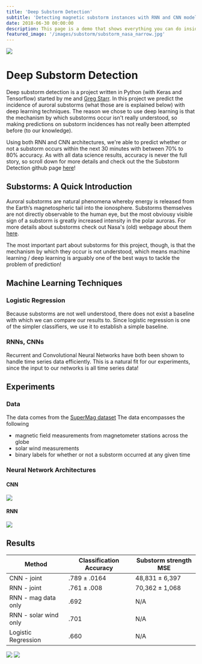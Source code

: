 ```yaml
---
title: 'Deep Substorm Detection'
subtitle: 'Detecting magnetic substorm instances with RNN and CNN models'
date: 2018-06-30 00:00:00
description: This page is a demo that shows everything you can do inside portfolio and blog posts.
featured_image: '/images/substorm/substorm_nasa_narrow.jpg'
---
```


![](/images/substorm/substorm_nasa2.jpg)

# Deep Substorm Detection
Deep substorm detection is a project written in Python (with Keras and Tensorflow) started by me and <a href="https://gregstarr.github.io">Greg Starr</a>. In this project we predict the incidence of auroral substorms (what those are is explained below) with deep learning techniques. The reason we chose to use deep learning is that the mechanism by which substorms occur isn't really understood, so making predictions on substorm incidences has not really been attempted before (to our knowledge).

Using both RNN and CNN architectures, we're able to predict whether or not a substorm occurs within the next 30 minutes with between 70% to 80% accuracy. As with all data science results, accuracy is never the full story, so scroll down for more details and check out the the Substorm Detection github page <a href="https://github.com/alanxzhou/substorm-detection">here</a>!

## Substorms: A Quick Introduction
Auroral substorms are natural phenomena whereby energy is released from the Earth’s magnetospheric tail into the ionosphere. Substorms themselves are not directly observable to the human eye, but the most obviousy visible sign of a substorm is greatly increased intensity in the polar auroras. For more details about substorms check out Nasa's (old) webpage about them <a href="https://www-spof.gsfc.nasa.gov/Education/index.html">here</a>.

The most important part about substorms for this project, though, is that the mechanism by which they occur is not understood, which means machine learning / deep learning is arguably one of the best ways to tackle the problem of prediction!

## Machine Learning Techniques

### Logistic Regression

Because substorms are not well understood, there does not exist a baseline with which we can compare our results to. Since logistic regression is one of the simpler classifiers, we use it to establish a simple baseline.

### RNNs, CNNs
Recurrent and Convolutional Neural Networks have both been shown to handle time series data efficiently. This is a natural fit for our experiments, since the input to our networks is all time series data!

## Experiments
### Data 
The data comes from the <a href="http://supermag.jhuapl.edu/">SuperMag dataset</a> The data encompasses the following
* magnetic field measurements from magnetometer stations across the globe
* solar wind measurements
* binary labels for whether or not a substorm occurred at any given time

### Neural Network Architectures
#### CNN
<img src="/images/substorm/final_cnn_model.png" style="max-width:640px">

#### RNN

<img src="/images/substorm/RNN_no_sequence_return.png" style="max-width:640px">

## Results

| Method                 | Classification Accuracy | Substorm strength MSE        |
|------------------------|-------------------------|------------------------------|
| CNN - joint            | .789 &plusmn; .0164     | 48,831 &plusmn; 6,397        |
| RNN - joint            | .761 &plusmn; .008      | 70,362 &plusmn; 1,068        |
| RNN - mag data only    | .692                    | N/A                          | 
| RNN - solar wind only  | .701                    | N/A                          |
| Logistic Regression    | .660                    | N/A                          |

<img src="/images/substorm/confusion_matrix_cnn.png" style="max-width:640px">

<img src="/images/substorm/confusion_matrix_rnn.png" style="max-width:640px">
